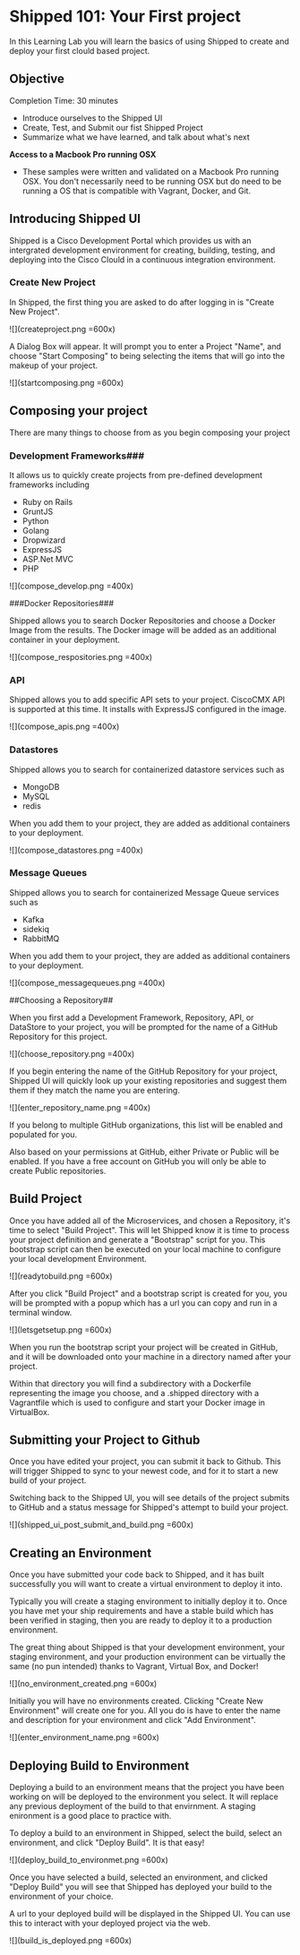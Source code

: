 # Shipped 101: Your First project #

In this Learning Lab you will learn the basics of using Shipped to create and deploy your first clould based project.


## Objective ##

Completion Time: 30 minutes

* Introduce ourselves to the Shipped UI
* Create, Test, and Submit our fist Shipped Project
* Summarize what we have learned, and talk about what's next

**Access to a Macbook Pro running OSX**
* These samples were written and validated on a Macbook Pro running OSX. You don't necessarily need to be running OSX but do need to be running a OS that is compatible with Vagrant, Docker, and Git.     
 
## Introducing Shipped UI ##

Shipped is a Cisco Development Portal which provides us with an intergrated development environment for creating, building, testing, and deploying into the Cisco Clould in a continuous integration environment. 

### Create New Project ###

In Shipped, the first thing you are asked to do after logging in is "Create New Project".

![](createproject.png =600x)

A Dialog Box will appear. It will prompt you to enter a Project "Name", and choose "Start Composing" to being selecting the items that will go into the makeup of your project. 

![](startcomposing.png =600x)

## Composing your project

There are many things to choose from as you begin composing your project

### Development Frameworks###

It allows us to quickly create projects from pre-defined development frameworks including

* Ruby on Rails
* GruntJS
* Python
* Golang
* Dropwizard
* ExpressJS
* ASP.Net MVC
* PHP

![](compose_develop.png =400x)

###Docker Repositories###

Shipped allows you to search Docker Repositories and choose a Docker Image from the results. The Docker image will be added as an additional container in your deployment.

![](compose_respositories.png =400x)

### API ###

Shipped allows you to add specific API sets to your project. CiscoCMX API is supported at this time. It installs with ExpressJS configured in the image.

![](compose_apis.png =400x)

### Datastores ###

Shipped allows you to search for containerized datastore services such as

* MongoDB
* MySQL
* redis

When you add them to your project, they are added as additional containers to your deployment.

![](compose_datastores.png =400x)

### Message Queues ###

Shipped allows you to search for containerized Message Queue services such as

* Kafka
* sidekiq
* RabbitMQ

When you add them to your project, they are added as additional containers to your deployment.

![](compose_messagequeues.png =400x)

##Choosing a Repository##

When you first add a Development Framework, Repository, API, or DataStore to your project, you will be prompted for the name of a GitHub Repository for this project.

![](choose_repository.png =400x)

If you begin entering the name of the GitHub Repository for your project, Shipped UI will quickly look up your existing repositories and suggest them them if they match the name you are entering. 

![](enter_repository_name.png =400x)

If you belong to multiple GitHub organizations, this list will be enabled and populated for you.

Also based on your permissions at GitHub, either Private or Public will be enabled. If you have a free account on GitHub you will only be able to create Public repositories.

## Build Project

Once you have added all of the Microservices, and chosen a Repository, it's time to select "Build Project". This will let Shipped know it is time to process your project definition and generate a "Bootstrap" script for you. This bootstrap script can then be executed on your local machine to configure your local development Environment.

![](readytobuild.png =600x)

After you click "Build Project" and a bootstrap script is created for you, you will be prompted with a popup which has a url you can copy and run in a terminal window.

![](letsgetsetup.png =600x)

When you run the bootstrap script your project will be created in GitHub, and it will be downloaded onto your machine in a directory named after your project.

Within that directory you will find a subdirectory with a Dockerfile representing the image you choose, and a .shipped directory with a Vagrantfile which is used to configure and start your Docker image in VirtualBox.

## Submitting your Project to Github

Once you have edited your project, you can submit it back to Github. This will trigger Shipped to sync to your newest code, and for it to start a new build of your project.

Switching back to the Shipped UI, you will see details of the project submits to GitHub and a status message for Shipped's attempt to build your project.

![](shipped_ui_post_submit_and_build.png =600x)

## Creating an Environment

Once you have submitted your code back to Shipped, and it has built successfully you will want to create a virtual environment to deploy it into. 

Typically you will create a staging environment to initially deploy it to. Once you have met your ship requirements and have a stable build which has been verified in staging, then you are ready to deploy it to a production environment.

The great thing about Shipped is that your development environment, your staging environment, and your production environment can be virtually the same (no pun intended) thanks to Vagrant, Virtual Box, and Docker!

![](no_environment_created.png =600x)

Initially you will have no environments created. Clicking "Create New Environment" will create one for you. All you do is have to enter the name and description for your environment and click "Add Environment".

![](enter_environment_name.png =600x)

## Deploying Build to Environment

Deploying a build to an environment means that the project you have been working on will be deployed to the environment you select. It will replace any previous deployment of the build to that envirnment. A staging enironment is a good place to practice with.

To deploy a build to an environment in Shipped, select the build, select an environment, and click "Deploy Build". It is that easy!


![](deploy_build_to_environmet.png =600x)

Once you have selected a build, selected an environment, and clicked "Deploy Build" you will see that Shipped has deployed your build to the environment of your choice.

A url to your deployed build will be displayed in the Shipped UI. You can use this to interact with your deployed project via the web.

![](build_is_deployed.png =600x)
